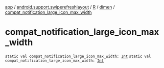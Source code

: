[app](../../../index.md) / [android.support.swiperefreshlayout](../../index.md) / [R](../index.md) / [dimen](index.md) / [compat_notification_large_icon_max_width](./compat_notification_large_icon_max_width.md)

# compat_notification_large_icon_max_width

`static val compat_notification_large_icon_max_width: `[`Int`](https://kotlinlang.org/api/latest/jvm/stdlib/kotlin/-int/index.html)
`static val compat_notification_large_icon_max_width: `[`Int`](https://kotlinlang.org/api/latest/jvm/stdlib/kotlin/-int/index.html)